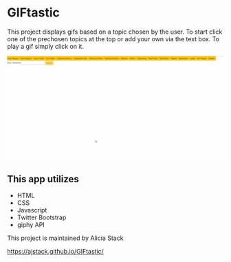 # GIFtastic

This project displays gifs based on a topic chosen by the user. To start click one of the prechosen topics at the top or add your own via the text box. To play a gif simply click on it.

![Alt Text](https://github.com/ajstack/GIFtastic/blob/master/assets/gifs/gifTASTIC.gif)

## This app utilizes

* HTML
* CSS
* Javascript
* Twitter Bootstrap
* giphy API

This project is maintained by Alicia Stack

https://ajstack.github.io/GIFtastic/
